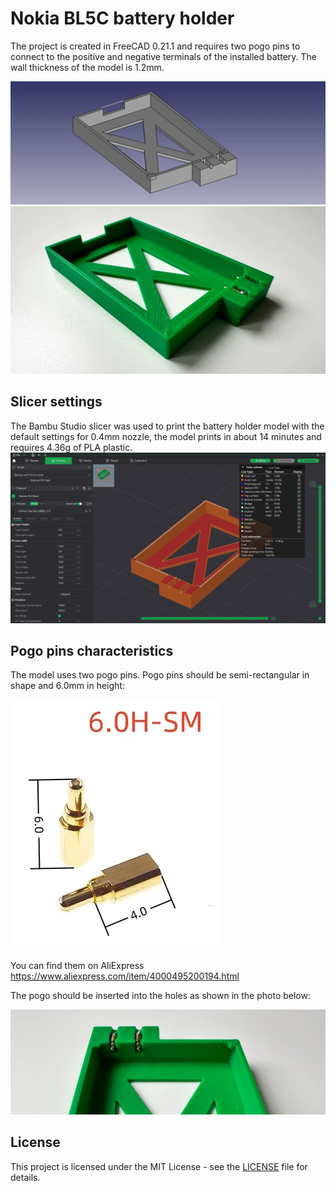 # Nokia BL5C battery holder
The project is created in FreeCAD 0.21.1 and requires two pogo pins to connect to the positive and negative terminals of the installed battery. The wall thickness of the model is 1.2mm.

![FreeCAD model preview](docs/freecad_model_preview.webp)
![Real model](docs/real_model.webp)

## Slicer settings
The Bambu Studio slicer was used to print the battery holder model with the default settings for 0.4mm nozzle, the model prints in about 14 minutes and requires 4.36g of PLA plastic.
![Bambu Studio settings](docs/bambu_studio_print_settings.webp)

## Pogo pins characteristics
The model uses two pogo pins. Pogo pins should be semi-rectangular in shape and 6.0mm in height:

![Pogo pins](docs/pogo_pins.webp)

You can find them on AliExpress https://www.aliexpress.com/item/4000495200194.html

The pogo should be inserted into the holes as shown in the photo below:

![Example of pogo pins installation](docs/pogo_pins_install_example.webp)

## License
This project is licensed under the MIT License - see the [LICENSE](/LICENSE) file for details.